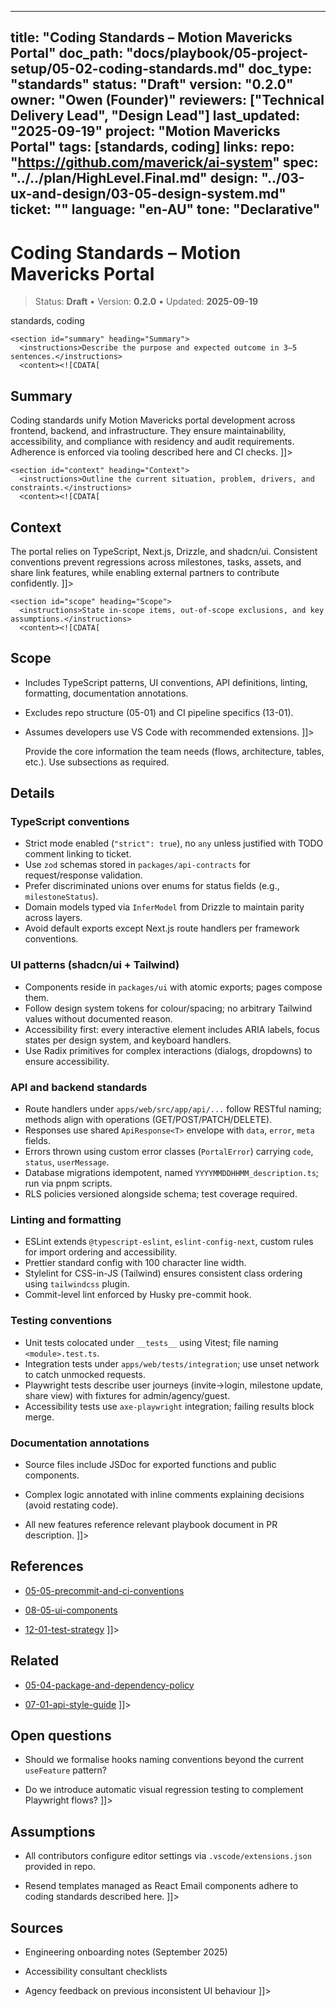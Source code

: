 <!-- ai:managed start file="docs/playbook/05-project-setup/05-02-coding-standards.md" responsibility="docs" strategy="replace" -->
---
title: "Coding Standards – Motion Mavericks Portal"
doc_path: "docs/playbook/05-project-setup/05-02-coding-standards.md"
doc_type: "standards"
status: "Draft"
version: "0.2.0"
owner: "Owen (Founder)"
reviewers: ["Technical Delivery Lead", "Design Lead"]
last_updated: "2025-09-19"
project: "Motion Mavericks Portal"
tags: [standards, coding]
links:
  repo: "https://github.com/maverick/ai-system"
  spec: "../../plan/HighLevel.Final.md"
  design: "../03-ux-and-design/03-05-design-system.md"
  ticket: "<PLACEHOLDER>"
language: "en-AU"
tone: "Declarative"
---

# Coding Standards – Motion Mavericks Portal

> Status: **Draft** • Version: **0.2.0** • Updated: **2025-09-19**

<doc xmlns="urn:docs:universal"
     type="standards"
     path="docs/playbook/05-project-setup/05-02-coding-standards.md"
     version="0.2.0"
     status="Draft"
     owner="Owen (Founder)">

  <meta>
    <link rel="repo" href="https://github.com/maverick/ai-system"/>
    <link rel="spec" href="../../plan/HighLevel.Final.md"/>
    <link rel="design" href="../03-ux-and-design/03-05-design-system.md"/>
    <tags>standards, coding</tags>
  </meta>

  <sections>

    <section id="summary" heading="Summary">
      <instructions>Describe the purpose and expected outcome in 3–5 sentences.</instructions>
      <content><![CDATA[
## Summary
Coding standards unify Motion Mavericks portal development across frontend, backend, and infrastructure. They ensure maintainability, accessibility, and compliance with residency and audit requirements. Adherence is enforced via tooling described here and CI checks.
]]></content>
    </section>

    <section id="context" heading="Context">
      <instructions>Outline the current situation, problem, drivers, and constraints.</instructions>
      <content><![CDATA[
## Context
The portal relies on TypeScript, Next.js, Drizzle, and shadcn/ui. Consistent conventions prevent regressions across milestones, tasks, assets, and share link features, while enabling external partners to contribute confidently.
]]></content>
    </section>

    <section id="scope" heading="Scope">
      <instructions>State in-scope items, out-of-scope exclusions, and key assumptions.</instructions>
      <content><![CDATA[
## Scope
- Includes TypeScript patterns, UI conventions, API definitions, linting, formatting, documentation annotations.
- Excludes repo structure (05-01) and CI pipeline specifics (13-01).
- Assumes developers use VS Code with recommended extensions.
]]></content>
    </section>

    <section id="details" heading="Details">
      <instructions>Provide the core information the team needs (flows, architecture, tables, etc.). Use subsections as required.</instructions>
      <content><![CDATA[
## Details

### TypeScript conventions
- Strict mode enabled (`"strict": true`), no `any` unless justified with TODO comment linking to ticket.
- Use `zod` schemas stored in `packages/api-contracts` for request/response validation.
- Prefer discriminated unions over enums for status fields (e.g., `milestoneStatus`).
- Domain models typed via `InferModel` from Drizzle to maintain parity across layers.
- Avoid default exports except Next.js route handlers per framework conventions.

### UI patterns (shadcn/ui + Tailwind)
- Components reside in `packages/ui` with atomic exports; pages compose them.
- Follow design system tokens for colour/spacing; no arbitrary Tailwind values without documented reason.
- Accessibility first: every interactive element includes ARIA labels, focus states per design system, and keyboard handlers.
- Use Radix primitives for complex interactions (dialogs, dropdowns) to ensure accessibility.

### API and backend standards
- Route handlers under `apps/web/src/app/api/...` follow RESTful naming; methods align with operations (GET/POST/PATCH/DELETE).
- Responses use shared `ApiResponse<T>` envelope with `data`, `error`, `meta` fields.
- Errors thrown using custom error classes (`PortalError`) carrying `code`, `status`, `userMessage`.
- Database migrations idempotent, named `YYYYMMDDHHMM_description.ts`; run via pnpm scripts.
- RLS policies versioned alongside schema; test coverage required.

### Linting and formatting
- ESLint extends `@typescript-eslint`, `eslint-config-next`, custom rules for import ordering and accessibility.
- Prettier standard config with 100 character line width.
- Stylelint for CSS-in-JS (Tailwind) ensures consistent class ordering using `tailwindcss` plugin.
- Commit-level lint enforced by Husky pre-commit hook.

### Testing conventions
- Unit tests colocated under `__tests__` using Vitest; file naming `<module>.test.ts`.
- Integration tests under `apps/web/tests/integration`; use unset network to catch unmocked requests.
- Playwright tests describe user journeys (invite→login, milestone update, share view) with fixtures for admin/agency/guest.
- Accessibility tests use `axe-playwright` integration; failing results block merge.

### Documentation annotations
- Source files include JSDoc for exported functions and public components.
- Complex logic annotated with inline comments explaining decisions (avoid restating code).
- All new features reference relevant playbook document in PR description.
]]></content>
    </section>

    <section id="references" heading="References">
      <content><![CDATA[
## References
- [05-05-precommit-and-ci-conventions](05-05-precommit-and-ci-conventions.md)
- [08-05-ui-components](../08-frontend/08-05-ui-components.md)
- [12-01-test-strategy](../12-testing-and-quality/12-01-test-strategy.md)
]]></content>
    </section>

    <section id="related" heading="Related">
      <content><![CDATA[
## Related
- [05-04-package-and-dependency-policy](05-04-package-and-dependency-policy.md)
- [07-01-api-style-guide](../07-apis-and-contracts/07-01-api-style-guide.md)
]]></content>
    </section>

    <section id="open_questions" heading="Open questions">
      <content><![CDATA[
## Open questions
- Should we formalise hooks naming conventions beyond the current `useFeature` pattern?
- Do we introduce automatic visual regression testing to complement Playwright flows?
]]></content>
    </section>

    <section id="assumptions" heading="Assumptions">
      <content><![CDATA[
## Assumptions
- All contributors configure editor settings via `.vscode/extensions.json` provided in repo.
- Resend templates managed as React Email components adhere to coding standards described here.
]]></content>
    </section>

    <section id="sources" heading="Sources">
      <content><![CDATA[
## Sources
- Engineering onboarding notes (September 2025)
- Accessibility consultant checklists
- Agency feedback on previous inconsistent UI behaviour
]]></content>
    </section>

  </sections>
</doc>
<!-- ai:managed end -->

